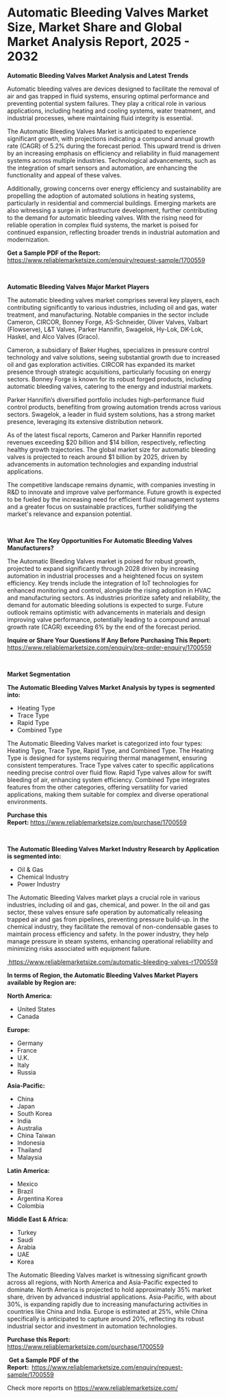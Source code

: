 <p><h1>Automatic Bleeding Valves Market Size, Market Share and Global Market Analysis Report, 2025 - 2032</h1></p><p><strong>Automatic Bleeding Valves Market Analysis and Latest Trends</strong></p>
<p><p>Automatic bleeding valves are devices designed to facilitate the removal of air and gas trapped in fluid systems, ensuring optimal performance and preventing potential system failures. They play a critical role in various applications, including heating and cooling systems, water treatment, and industrial processes, where maintaining fluid integrity is essential.</p><p>The Automatic Bleeding Valves Market is anticipated to experience significant growth, with projections indicating a compound annual growth rate (CAGR) of 5.2% during the forecast period. This upward trend is driven by an increasing emphasis on efficiency and reliability in fluid management systems across multiple industries. Technological advancements, such as the integration of smart sensors and automation, are enhancing the functionality and appeal of these valves. </p><p>Additionally, growing concerns over energy efficiency and sustainability are propelling the adoption of automated solutions in heating systems, particularly in residential and commercial buildings. Emerging markets are also witnessing a surge in infrastructure development, further contributing to the demand for automatic bleeding valves. With the rising need for reliable operation in complex fluid systems, the market is poised for continued expansion, reflecting broader trends in industrial automation and modernization.</p></p>
<p><strong>Get a Sample PDF of the Report:&nbsp;</strong> <a href="https://www.reliablemarketsize.com/enquiry/request-sample/1700559?utm_campaign=1991&utm_medium=2&utm_source=Github&utm_content=ia&utm_term=09012025&utm_id=automatic-bleeding-valves">https://www.reliablemarketsize.com/enquiry/request-sample/1700559</a></p>
<p>&nbsp;</p>
<p><strong>Automatic Bleeding Valves Major Market Players</strong></p>
<p><p>The automatic bleeding valves market comprises several key players, each contributing significantly to various industries, including oil and gas, water treatment, and manufacturing. Notable companies in the sector include Cameron, CIRCOR, Bonney Forge, AS-Schneider, Oliver Valves, Valbart (Flowserve), L&T Valves, Parker Hannifin, Swagelok, Hy-Lok, DK-Lok, Haskel, and Alco Valves (Graco).</p><p>Cameron, a subsidiary of Baker Hughes, specializes in pressure control technology and valve solutions, seeing substantial growth due to increased oil and gas exploration activities. CIRCOR has expanded its market presence through strategic acquisitions, particularly focusing on energy sectors. Bonney Forge is known for its robust forged products, including automatic bleeding valves, catering to the energy and industrial markets.</p><p>Parker Hannifin’s diversified portfolio includes high-performance fluid control products, benefiting from growing automation trends across various sectors. Swagelok, a leader in fluid system solutions, has a strong market presence, leveraging its extensive distribution network.</p><p>As of the latest fiscal reports, Cameron and Parker Hannifin reported revenues exceeding $20 billion and $14 billion, respectively, reflecting healthy growth trajectories. The global market size for automatic bleeding valves is projected to reach around $1 billion by 2025, driven by advancements in automation technologies and expanding industrial applications.</p><p>The competitive landscape remains dynamic, with companies investing in R&D to innovate and improve valve performance. Future growth is expected to be fueled by the increasing need for efficient fluid management systems and a greater focus on sustainable practices, further solidifying the market's relevance and expansion potential.</p></p>
<p>&nbsp;</p>
<p><strong>What Are The Key Opportunities For Automatic Bleeding Valves Manufacturers?</strong></p>
<p><p>The Automatic Bleeding Valves market is poised for robust growth, projected to expand significantly through 2028 driven by increasing automation in industrial processes and a heightened focus on system efficiency. Key trends include the integration of IoT technologies for enhanced monitoring and control, alongside the rising adoption in HVAC and manufacturing sectors. As industries prioritize safety and reliability, the demand for automatic bleeding solutions is expected to surge. Future outlook remains optimistic with advancements in materials and design improving valve performance, potentially leading to a compound annual growth rate (CAGR) exceeding 6% by the end of the forecast period.</p></p>
<p><strong>Inquire or Share Your Questions If Any Before Purchasing This Report:</strong> <a href="https://www.reliablemarketsize.com/enquiry/pre-order-enquiry/1700559?utm_campaign=1991&utm_medium=2&utm_source=Github&utm_content=ia&utm_term=09012025&utm_id=automatic-bleeding-valves">https://www.reliablemarketsize.com/enquiry/pre-order-enquiry/1700559</a></p>
<p>&nbsp;</p>
<p><strong>Market Segmentation</strong></p>
<p><strong>The Automatic Bleeding Valves Market Analysis by types is segmented into:</strong></p>
<p><ul><li>Heating Type</li><li>Trace Type</li><li>Rapid Type</li><li>Combined Type</li></ul></p>
<p><p>The Automatic Bleeding Valves market is categorized into four types: Heating Type, Trace Type, Rapid Type, and Combined Type. The Heating Type is designed for systems requiring thermal management, ensuring consistent temperatures. Trace Type valves cater to specific applications needing precise control over fluid flow. Rapid Type valves allow for swift bleeding of air, enhancing system efficiency. Combined Type integrates features from the other categories, offering versatility for varied applications, making them suitable for complex and diverse operational environments.</p></p>
<p><strong>Purchase this Report:&nbsp;</strong><a href="https://www.reliablemarketsize.com/purchase/1700559?utm_campaign=1991&utm_medium=2&utm_source=Github&utm_content=ia&utm_term=09012025&utm_id=automatic-bleeding-valves">https://www.reliablemarketsize.com/purchase/1700559</a></p>
<p>&nbsp;</p>
<p><strong>The Automatic Bleeding Valves Market Industry Research by Application is segmented into:</strong></p>
<p><ul><li>Oil & Gas</li><li>Chemical Industry</li><li>Power Industry</li></ul></p>
<p><p>The Automatic Bleeding Valves market plays a crucial role in various industries, including oil and gas, chemical, and power. In the oil and gas sector, these valves ensure safe operation by automatically releasing trapped air and gas from pipelines, preventing pressure build-up. In the chemical industry, they facilitate the removal of non-condensable gases to maintain process efficiency and safety. In the power industry, they help manage pressure in steam systems, enhancing operational reliability and minimizing risks associated with equipment failure.</p></p>
<p><a href="https://www.reliablemarketsize.com/automatic-bleeding-valves-r1700559?utm_campaign=1991&utm_medium=2&utm_source=Github&utm_content=ia&utm_term=09012025&utm_id=automatic-bleeding-valves">&nbsp;https://www.reliablemarketsize.com/automatic-bleeding-valves-r1700559</a></p>
<p><strong>In terms of Region, the Automatic Bleeding Valves Market Players available by Region are:</strong></p>
<p>
    <p> <strong> North America: </strong>
        <ul>
            <li>United States</li>
            <li>Canada</li>
        </ul>
        </p> 
    <p> <strong> Europe: </strong>
        <ul>
            <li>Germany</li>
            <li>France</li>
            <li>U.K.</li>
            <li>Italy</li>
            <li>Russia</li>
        </ul>
        </p> 
    <p> <strong> Asia-Pacific: </strong>
        <ul>
            <li>China</li>
            <li>Japan</li>
            <li>South Korea</li>
            <li>India</li>
            <li>Australia</li>
            <li>China Taiwan</li>
            <li>Indonesia</li>
            <li>Thailand</li>
            <li>Malaysia</li>
        </ul>
        </p> 
    <p> <strong> Latin America: </strong>
        <ul>
            <li>Mexico</li>
            <li>Brazil</li>
            <li>Argentina Korea</li>
            <li>Colombia</li>
        </ul>
        </p> 
    <p> <strong> Middle East & Africa: </strong>
        <ul>
            <li>Turkey</li>
            <li>Saudi</li>
            <li>Arabia</li>
            <li>UAE</li>
            <li>Korea</li>
        </ul>
    </p>
    </p>
<p><p>The Automatic Bleeding Valves market is witnessing significant growth across all regions, with North America and Asia-Pacific expected to dominate. North America is projected to hold approximately 35% market share, driven by advanced industrial applications. Asia-Pacific, with about 30%, is expanding rapidly due to increasing manufacturing activities in countries like China and India. Europe is estimated at 25%, while China specifically is anticipated to capture around 20%, reflecting its robust industrial sector and investment in automation technologies.</p></p>
<p><strong>Purchase this Report: </strong><a href="https://www.reliablemarketsize.com/purchase/1700559?utm_campaign=1991&utm_medium=2&utm_source=Github&utm_content=ia&utm_term=09012025&utm_id=automatic-bleeding-valves">https://www.reliablemarketsize.com/purchase/1700559</a></p>
<p>&nbsp;<strong>Get a Sample PDF of the Report:&nbsp;&nbsp;</strong><a href="https://www.reliablemarketsize.com/enquiry/request-sample/1700559?utm_campaign=1991&utm_medium=2&utm_source=Github&utm_content=ia&utm_term=09012025&utm_id=automatic-bleeding-valves">https://www.reliablemarketsize.com/enquiry/request-sample/1700559</a></p>
<p><strong></strong></p>
<p>Check more reports on <a href="https://www.reliablemarketsize.com/?utm_campaign=1991&utm_medium=2&utm_source=Github&utm_content=ia&utm_term=09012025&utm_id=automatic-bleeding-valves">https://www.reliablemarketsize.com/</a></p>